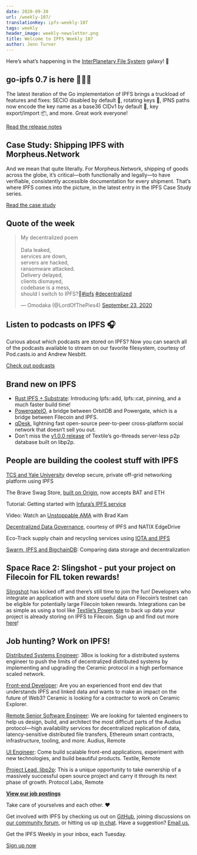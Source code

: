 ```yaml
---
date: 2020-09-30
url: /weekly-107/
translationKey: ipfs-weekly-107
tags: weekly
header_image: weekly-newsletter.png
title: Welcome to IPFS Weekly 107
author: Jenn Turner
---
```


Here’s what’s happening in the [InterPlanetary File System](https://ipfs.io/) galaxy! 🚀

## go-ipfs 0.7 is here 🚀🚀🚀
The latest iteration of the Go implementation of IPFS brings a truckload of features and fixes: SECIO disabled by default 👋, rotating keys 🔑, IPNS paths now encode the key name as a base36 CIDv1 by default 🎹, key export/import 📦, and more. Great work everyone!

[Read the release notes](https://blog.ipfs.io/2020-09-24-go-ipfs-0-7-0/)

## Case Study: Shipping IPFS with Morpheus.Network 
And we mean that quite literally. For Morpheus.Network, shipping of goods across the globe, it’s critical—both functionally and legally—to have verifiable, consistently accessible documentation for every shipment. That’s where IPFS comes into the picture, in the latest entry in the IPFS Case Study series. 

[Read the case study](https://docs.ipfs.io/concepts/case-study-morpheus/)

## Quote of the week
<blockquote class="twitter-tweet"><p lang="en" dir="ltr">My decentralized poem<br><br>Data leaked, <br>services are down, <br>servers are hacked,<br>ransomware attacked.<br>Delivery delayed, <br>clients dismayed,<br>codebase is a mess, <br>should I switch to IPFS?🤔<a href="https://twitter.com/hashtag/ipfs?src=hash&amp;ref_src=twsrc%5Etfw">#ipfs</a> <a href="https://twitter.com/hashtag/decentralized?src=hash&amp;ref_src=twsrc%5Etfw">#decentralized</a></p>&mdash; Omodaka (@LordOfThePies4) <a href="https://twitter.com/LordOfThePies4/status/1308738077347766272?ref_src=twsrc%5Etfw">September 23, 2020</a></blockquote>

## Listen to podcasts on IPFS 🎧
Curious about which podcasts are stored on IPFS? Now you can search all of the podcasts available to stream on our favorite filesystem, courtesy of Pod.casts.io and Andrew Nesbitt.

[Check out podcasts](https://pod.casts.io/ipfs)

## Brand new on IPFS
* [Rust IPFS + Substrate](https://medium.com/equilibriumco/tech-preview-2-rust-ipfs-substrate-848b8a1afb26): Introducing Ipfs::add, Ipfs::cat, pinning, and a much faster build time!
* [PowergateIO](https://github.com/orbitdb/orbit-db-powergate-io), a bridge between OrbitDB and Powergate, which is a bridge between Filecoin and IPFS.
* [qDesk](https://github.com/QuestNetwork/qDesk), lightning fast open-source peer-to-peer cross-platform social network that doesn’t sell you out.
* Don’t miss the [v1.0.0 release](https://github.com/textileio/go-threads/releases/tag/v1.0.00) of Textile’s go-threads server-less p2p database built on libp2p.

## People are building the coolest stuff with IPFS
[TCS and Yale University](https://finance.yahoo.com/news/tcs-yale-university-develop-secure-163400764.html) develop secure, private off-grid networking platform using IPFS

The Brave Swag Store, [built on Origin](https://medium.com/originprotocol/the-brave-swag-store-now-accepts-bat-and-eth-4f5789c7112a), now accepts BAT and ETH 

Tutorial: Getting started with [Infura’s IPFS service](https://blog.infura.io/part-2-getting-started-with-ipfs-on-infura/) 

Video: Watch an [Unstoppable AMA](https://twitter.com/unstoppableweb/status/1308843950531379203?s=20) with Brad Kam 

[Decentralized Data Governance](https://medium.com/natix-io/natix-edge-drive-decenterzied-data-governance-8d497eac8ac2), courtesy of IPFS and NATIX EdgeDrive

Eco-Track supply chain and recycling services using [IOTA and IPFS](https://medium.com/coinmonks/eco-track-supply-chain-and-recycling-services-using-iota-c2b1de681aac)

[Swarm, IPFS and BigchainDB](https://hackernoon.com/swarm-ipfs-and-bigchaindb-comparing-data-storage-and-decentralization-4a2o3wf8): Comparing data storage and decentralization

## Space Race 2: Slingshot - put your project on Filecoin for FIL token rewards!
[Slingshot](https://slingshot.filecoin.io/) has kicked off and there’s still time to join the fun! Developers who integrate an application with and store useful data on Filecoin’s testnet can be eligible for potentially large Filecoin token rewards. Integrations can be as simple as using a tool like [Textile’s Powergate](https://docs.textile.io/powergate/) to back up data your project is already storing on IPFS to Filecoin. Sign up and find out more [here](https://slingshot.filecoin.io/)!

## Job hunting? Work on IPFS!
[Distributed Systems Engineer](https://jobs.lever.co/3box): 3Box is looking for a distributed systems engineer to push the limits of decentralized distributed systems by implementing and upgrading the Ceramic protocol in a high performance scaled network. 

[Front-end Developer](https://twitter.com/ceramicnetwork/status/1305886402886995968): Are you an experienced front end dev that understands IPFS and linked data and wants to make an impact on the future of Web3? Ceramic is looking for a contractor to work on Ceramic Explorer.

[Remote Senior Software Engineer](https://jobs.lever.co/audius): We are looking for talented engineers to help us design, build, and architect the most difficult parts of the Audius protocol—high availability services for decentralized replication of data, latency-sensitive distributed file transfers, Ethereum smart contracts, infrastructure, tooling, and more. Audius, Remote

[UI Engineer](https://textile.breezy.hr/p/2efb847aca79-ui-engineer): Come build scalable front-end applications, experiment with new technologies, and build beautiful products. Textile, Remote

[Project Lead, libp2p](https://jobs.lever.co/protocol/27ff3891-6e13-4aa8-b43a-734715e85a26): This is a unique opportunity to take ownership of a massively successful open source project and carry it through its next phase of growth. Protocol Labs, Remote

**[View our job postings](https://jobs.lever.co/protocol)**

Take care of yourselves and each other. ❤️

Get involved with IPFS by checking us out on [GitHub](https://github.com/ipfs), joining discussions on [our community forum](https://discuss.ipfs.io/), or hitting us up [in chat](https://riot.im/app/#/room/#ipfs:matrix.org). Have a suggestion? [Email us.](mailto:newsletter@ipfs.io)

Get the IPFS Weekly in your inbox, each Tuesday.
<p><a href="https://ipfs.us4.list-manage.com/subscribe?u=25473244c7d18b897f5a1ff6b&amp;id=cad54b2230" class="button button-primary">Sign up now</a></p>
